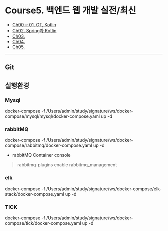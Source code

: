 # Course5. 백엔드 웹 개발 실전/최신
- [Ch00 ~ 01. OT, Kotlin](https://github.com/kazean/signature_backend/tree/main/Course5_BackEnd/ch01_kotlin)
- [Ch02. Spring과 Kotlin](https://github.com/kazean/signature_backend/tree/main/Course5_BackEnd/ch02_springNkotlin)
- [Ch03.]()
- [Ch04.]()
- [Ch05.]()

---------------------------------------------------------------------------------------------------------------------------
## Git
## 실행환경
### Mysql
docker-compose -f /Users/admin/study/signature/ws/docker-compose/mysql/mysql/docker-compose.yaml up -d
### rabbitMQ
docker-compose -f /Users/admin/study/signature/ws/docker-compose/rabbitmq/docker-compose.yaml up -d
- rabbitMQ Container console
> rabbitmq-plugins enable rabbitmq_management
### elk
docker-compose -f /Users/admin/study/signature/ws/docker-compose/elk-stack/docker-compose.yaml up -d
### TICK
docker-compose -f /Users/admin/study/signature/ws/docker-compose/tick/docker-compose.yaml up -d